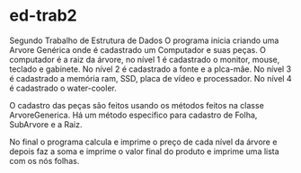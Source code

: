 # ed-trab2
Segundo Trabalho de Estrutura de Dados
O programa inicia criando uma Arvore Genérica onde é cadastrado um Computador e suas peças.
O computador é a raiz da árvore, no nível 1 é cadastrado o monitor, mouse, teclado e gabinete. 
No nível 2 é cadastrado a fonte e a plca-mãe.
No nível 3 é cadastrado a memória ram, SSD, placa de vídeo e processador.
No nível 4 é cadastrado o water-cooler.

O cadastro das peças são feitos usando os métodos feitos na classe ArvoreGenerica. Há um método especifico para cadastro de Folha, SubArvore e a Raiz.

No final o programa calcula e imprime o preço de cada nível da árvore e depois faz a soma e imprime o valor final do produto e imprime uma lista com os nós folhas.
